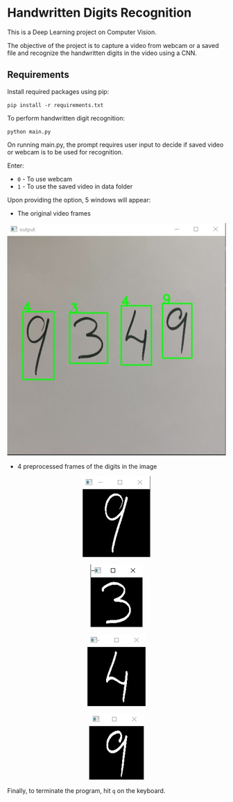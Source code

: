 # Handwritten Digits Recognition

This is a Deep Learning project on Computer Vision.
    
The objective of the project is to capture a video from webcam or a saved file and recognize the handwritten digits in the video using a CNN.
    
## Requirements

Install required packages using pip:

```
pip install -r requirements.txt
```

To perform handwritten digit recognition:

```
python main.py
```

On running main.py, the prompt requires user input to decide if saved video or webcam is to be used for recognition. 

Enter:

- `0` - To use webcam
- `1` - To use the saved video in data folder

Upon providing the option, 5 windows will appear:
- The original video frames

<p align="center">
<img src=assets/main-window.jpg />
</p>

- 4 preprocessed frames of the digits in the image

<p align="center">
<img src=assets/digit-1.jpg />
</p>

<p align="center">
<img src=assets/digit-2.jpg />
</p>

<p align="center">
<img src=assets/digit-3.jpg />
</p>

<p align="center">
<img src=assets/digit-4.jpg />
</p>


Finally, to terminate the program, hit `q` on the keyboard.
